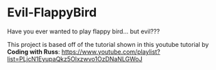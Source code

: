 # Evil-FlappyBird
Have you ever wanted to play flappy bird... but evil???

This project is based off of the tutorial shown in this youtube tutorial by **Coding with Russ**:
https://www.youtube.com/playlist?list=PLjcN1EyupaQkz5Olxzwvo1OzDNaNLGWoJ
